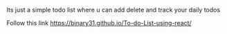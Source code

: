 Its just a simple todo list where u can add delete and track your daily todos

Follow this link https://binary31.github.io/To-do-List-using-react/
